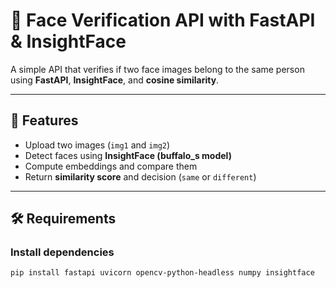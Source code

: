 # 👤 Face Verification API with FastAPI & InsightFace

A simple API that verifies if two face images belong to the same person using **FastAPI**, **InsightFace**, and **cosine similarity**.

---

## 🚀 Features
- Upload two images (`img1` and `img2`)
- Detect faces using **InsightFace (buffalo_s model)**
- Compute embeddings and compare them
- Return **similarity score** and decision (`same` or `different`)

---

## 🛠️ Requirements

### Install dependencies
```bash
pip install fastapi uvicorn opencv-python-headless numpy insightface
